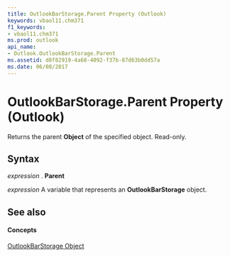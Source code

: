 ```yaml
---
title: OutlookBarStorage.Parent Property (Outlook)
keywords: vbaol11.chm371
f1_keywords:
- vbaol11.chm371
ms.prod: outlook
api_name:
- Outlook.OutlookBarStorage.Parent
ms.assetid: d8f82919-4a68-4092-f37b-87d63b0dd57a
ms.date: 06/08/2017
---
```



# OutlookBarStorage.Parent Property (Outlook)

Returns the parent  **Object** of the specified object. Read-only.


## Syntax

 _expression_ . **Parent**

 _expression_ A variable that represents an **OutlookBarStorage** object.


## See also


#### Concepts


[OutlookBarStorage Object](outlookbarstorage-object-outlook.md)

